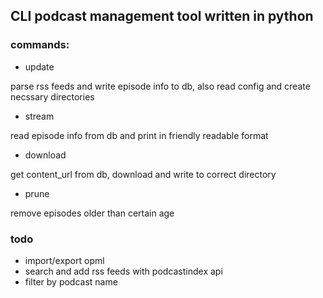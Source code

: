 ## CLI podcast management tool written in python

### commands:

- update

parse rss feeds and write episode info to db, also read config and create necssary directories

- stream

read episode info from db and print in friendly readable format

- download

get content_url from db, download and write to correct directory

- prune

remove episodes older than certain age

### todo

- import/export opml
- search and add rss feeds with podcastindex api
- filter by podcast name
